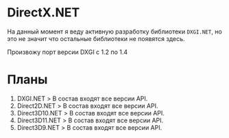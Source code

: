 ﻿# DirectX.NET

На данный момент я веду активную разработку библиотеки `DXGI.NET`, но это не значит что остальные библиотеки не появятся здесь.

Произвожу порт версии DXGI с 1.2 по 1.4

# Планы

1. DXGI.NET       > В состав входят все версии API.
2. Direct2D.NET   > В состав входят все версии API.
3. Direct3D10.NET > В состав входят все версии API.
4. Direct3D11.NET > В состав входят все версии API.
5. Direct3D9.NET  > В состав входят все версии API.
